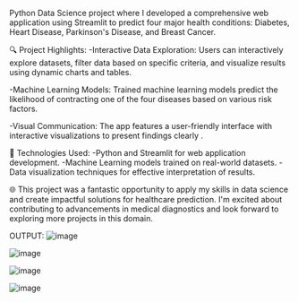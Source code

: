  Python Data Science project where I developed a comprehensive web application using Streamlit to predict four major health conditions: Diabetes, Heart Disease, Parkinson's Disease, and Breast Cancer.

🔍 Project Highlights:
-Interactive Data Exploration: Users can interactively explore datasets, filter data based on specific criteria, and visualize results using dynamic charts and tables.

-Machine Learning Models: Trained machine learning models predict the likelihood of contracting one of the four diseases based on various risk factors.

-Visual Communication: The app features a user-friendly interface with interactive visualizations to present findings clearly .

🚀 Technologies Used:
-Python and Streamlit for web application development.
-Machine Learning models trained on real-world datasets.
-Data visualization techniques for effective interpretation of results.

🌐 This project was a fantastic opportunity to apply my skills in data science and create impactful solutions for healthcare prediction. I'm excited about contributing to advancements in medical diagnostics and look forward to exploring more projects in this domain.

OUTPUT:
![image](https://github.com/user-attachments/assets/c2deec34-5d16-4273-89a1-483f3dd8d37a)


![image](https://github.com/user-attachments/assets/27ea3aa7-3b68-441b-9b8b-c70c14eabc45)

![image](https://github.com/user-attachments/assets/73db42e9-6502-48ba-ac7e-d96629e03a12)

![image](https://github.com/user-attachments/assets/050327db-de3d-44d1-9e69-b7109c20a2ac)

